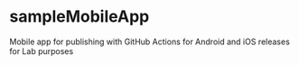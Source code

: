 # sampleMobileApp
Mobile app for publishing with GitHub Actions for Android and iOS releases for Lab purposes
